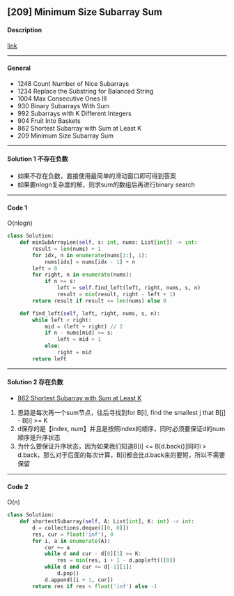 ## [209] Minimum Size Subarray Sum

#### Description

[link](https://leetcode.com/problems/minimum-size-subarray-sum/)

---

#### General

- 1248 Count Number of Nice Subarrays
- 1234 Replace the Substring for Balanced String
- 1004 Max Consecutive Ones III
- 930 Binary Subarrays With Sum
- 992 Subarrays with K Different Integers
- 904 Fruit Into Baskets
- 862 Shortest Subarray with Sum at Least K
- 209 Minimum Size Subarray Sum

---

#### Solution 1 不存在负数

- 如果不存在负数，直接使用最简单的滑动窗口即可得到答案
- 如果要nlogn复杂度的解，则求sum的数组后再进行binary search

---

#### Code 1

O(nlogn)

```python
class Solution:
    def minSubArrayLen(self, s: int, nums: List[int]) -> int:
        result = len(nums) + 1
        for idx, n in enumerate(nums[1:], 1):
            nums[idx] = nums[idx - 1] + n
        left = 0
        for right, n in enumerate(nums):
            if n >= s:
                left = self.find_left(left, right, nums, s, n)
                result = min(result, right - left + 1)
        return result if result <= len(nums) else 0

    def find_left(self, left, right, nums, s, n):
        while left < right:
            mid = (left + right) // 2
            if n - nums[mid] >= s:
                left = mid + 1
            else:
                right = mid
        return left
```

---

#### Solution 2 存在负数

- [862 Shortest Subarray with Sum at Least K](https://leetcode.com/problems/shortest-subarray-with-sum-at-least-k/)

1. 思路是每次再一个sum节点，往后寻找到for B[i], find the smallest j that B[j] - B[i] >= K
2. d保存的是【index, num】并且是按照index的顺序，同时必须要保证d的num顺序是升序状态
3. 为什么要保证升序状态，因为如果我们知道B[i] <= B[d.back()]同时i > d.back，那么对于后面的每次计算，B[i]都会比d.back来的要短，所以不需要保留

---

#### Code 2

O(n)

```python
class Solution:
    def shortestSubarray(self, A: List[int], K: int) -> int:
        d = collections.deque([[0, 0]])
        res, cur = float('inf'), 0
        for i, a in enumerate(A):
            cur += a
            while d and cur - d[0][1] >= K:
                res = min(res, i + 1 - d.popleft()[0])
            while d and cur <= d[-1][1]:
                d.pop()
            d.append([i + 1, cur])
        return res if res < float('inf') else -1
```